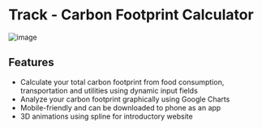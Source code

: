 # Track - Carbon Footprint Calculator

![image](https://github.com/user-attachments/assets/7b4388d3-8260-4733-acf5-48bb0d80f5e8)

## Features
- Calculate your total carbon footprint from food consumption, transportation and utilities using dynamic input fields
- Analyze your carbon footprint graphically using Google Charts
- Mobile-friendly and can be downloaded to phone as an app
- 3D animations using spline for introductory website
